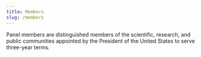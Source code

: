 ```yaml
---
title: Members
slug: /members
---
```

Panel members are distinguished members of the scientific, research, and public communities appointed by the President of the United States to serve three-year terms.

<ul class="staff-list">
<single-staff-list-entry
		source="../../images/dr._elizabeth_jaffee_headshot-squarecrop.jpg"
		alt="Dr. Elizabeth M. Jaffee"
		title="PCP Chair"
		url="/members/jaffee">
</single-staff-list-entry>
<single-staff-list-entry
		source="../../images/bergerm_headshot-squarecrop_2_0.png"
		alt="Dr. Mitchel S. Berger"
		title="PCP Member"
		url="/members/berger">
</single-staff-list-entry>
<single-staff-list-entry
		source="../../images/dr._brown-squarecrop.png"
		alt="Dr. Carol L. Brown"
		title="PCP Member"
		url="/members/brown">
</single-staff-list-entry>
</ul>

